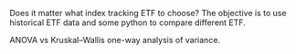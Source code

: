 Does it matter what index tracking ETF to choose?
The objective is to use historical ETF data and some python to compare different ETF.

ANOVA vs Kruskal–Wallis one-way analysis of variance.
